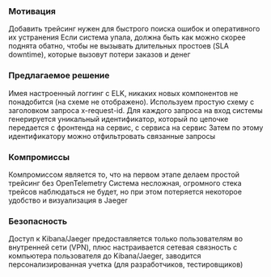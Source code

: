 ### Мотивация

Добавить трейсинг нужен для быстрого поиска ошибок и оперативного их устранения
Если система упала, должна быть как можно скорее поднята обатно, чтобы не вызывать длительных простоев (SLA downtime),
которые вызовут потери заказов и денег

### Предлагаемое решение

Имея настроенный логгинг с ELK, никаких новых компонентов не понадобится (на схеме не отображено).
Используем простую схему с заголовком запроса x-request-id. Для каждого запроса на вход системы генерируется уникальный идентификатор,
который по цепочке передается с фронтенда на сервис, с сервиса на сервис
Затем по этому идентификатору можно отфильтровать связанные запросы

### Компромиссы
Компромиссом является то, что на первом этапе делаем простой трейсинг без OpenTelemetry
Система несложная, огромного стека трейсов наблюдаться не будет, но при этом потеряется некоторое удобство и визуализация в Jaeger

### Безопасность

Доступ к Kibana/Jaeger предоставляется только пользователям во внутренней сети (VPN), плюс настраивается сетевая связность с компьютера 
пользователя до Kibana/Jaeger, заводится персонализированная учетка (для разработчиков, тестировщиков)
